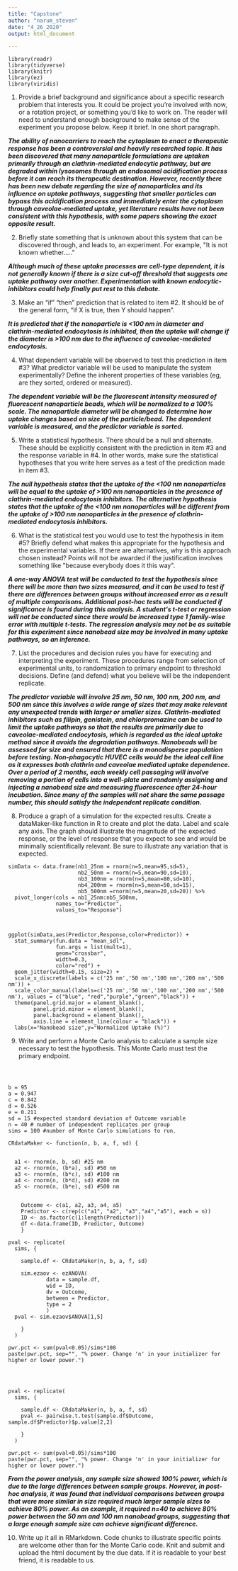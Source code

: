 ```yaml
---
title: "Capstone"
author: "narum_steven"
date: "4_26_2020"
output: html_document

---
```


```{r}
library(readr)
library(tidyverse)
library(knitr)
library(ez)
library(viridis)
```


1) Provide a brief background and significance about a specific research problem that interests you. It could be project you’re involved with now, or a rotation project, or something you’d like to work on. The reader will need to understand enough background to make sense of the experiment you propose below. Keep it brief. In one short paragraph.

***The ability of nanocarriers to reach the cytoplasm to enact a therapeutic response has been a controversial and heavily researched topic. It has been discovered that many nanoparticle formulations are uptaken primarily through an clathrin-mediated endocytic pathway, but are degraded within lysosomes through an endosomal acidification process before it can reach its therapeutic destination. However, recently there has been new debate regarding the size of nanoparticles and its influence on uptake pathways, suggesting that smaller particles can bypass this acidification process and immediately enter the cytoplasm through caveolae-mediated uptake, yet literature results have not been consistent with this hypothesis, with some papers showing the exact opposite result.***

2) Briefly state something that is unknown about this system that can be discovered through, and leads to, an experiment.  For example, "It is not known whether....."

***Although much of these uptake processes are cell-type dependent, it is not generally known if there is a size cut-off threshold that suggests one uptake pathway over another. Experimentation with known endocytic-inhibitors could help finally put rest to this debate.***

3) Make an “if” “then” prediction that is related to item #2. It should be of the general form, “if X is true, then Y should happen”.

***It is predicted that if the nanoparticle is <100 nm in diameter and clathrin-mediated endocytosis is inhibited, then the uptake will change if the diameter is >100 nm due to the influence of caveolae-mediated endocytosis.***

4) What dependent variable will be observed to test this prediction in item #3? What predictor variable will be used to manipulate the system experimentally? Define the inherent properties of these variables (eg, are they sorted, ordered or measured).

***The dependent variable will be the fluorescent intensity measured of fluorescent nanoparticle beads, which will be normalized to a 100% scale. The nanoparticle diameter will be changed to determine how uptake changes based on size of the particle/bead. The dependent variable is measured, and the predictor variable is sorted.***

5) Write a statistical hypothesis.  There should be a null and alternate. These should be explicitly consistent with the prediction in item #3 and the response variable in #4. In other words, make sure the statistical hypotheses that you write here serves as a test of the prediction made in item #3.

***The null hypothesis states that the uptake of the <100 nm nanoparticles will be equal to the uptake of >100 nm nanoparticles in the presence of clathrin-mediated endocytosis inhibitors. The alternative hypothesis states that the uptake of the <100 nm nanoparticles will be different from the uptake of >100 nm nanoparticles in the presence of clathrin-mediated endocytosis inhibitors.***

6) What is the statistical test you would use to test the hypothesis in item #5? Briefly defend what makes this appropriate for the hypothesis and the experimental variables. If there are alternatives, why is this approach chosen instead? Points will not be awarded if the justification involves something like "because everybody does it this way".

***A one-way ANOVA test will be conducted to test the hypothesis since there will be more than two sizes measured, and it can be used to test if there are differences between groups without increased error as a result of multiple comparisons. Additional post-hoc tests will be conducted if significance is found during this analysis. A student's t-test or regression will not be conducted since there would be increased type 1 family-wise error with multiple t-tests. The regression analysis may not be as suitable for this experiment since nanobead size may be involved in many uptake pathways, so an inference.***

7) List the procedures and decision rules you have for executing and interpreting the experiment. These procedures range from selection of experimental units, to randomization to primary endpoint to threshold decisions. Define (and defend) what you believe will be the independent replicate.

***The predictor variable will involve 25 nm, 50 nm, 100 nm, 200 nm, and 500 nm since this involves a wide range of sizes that may make relevant any unexpected trends with larger or smaller sizes. Clathrin-mediated inhibitors such as filipin, genistein, and chlorpromazine can be used to limit the uptake pathways so that the results are primarily due to caveolae-mediated endocytosis, which is regarded as the ideal uptake method since it avoids the degradation pathways. Nanobeads will be assessed for size and ensured that there is a monodisperse population before testing. Non-phagocytic HUVEC cells would be the ideal cell line as it expresses both clathrin and caveolae mediated uptake dependence. Over a period of 2 months, each weekly cell passaging will involve removing a portion of cells into a well-plate and randomly assigning and injecting a nanobead size and measuring fluorescence after 24-hour incubation. Since many of the samples will not share the same passage number, this should satisfy the independent replicate condition.***

8) Produce a graph of a simulation for the expected results. Create a dataMaker-like function in R to create and plot the data. Label and scale any axis. The graph should illustrate the magnitude of the expected response, or the level of response that you expect to see and would be minimally scientifically relevant. Be sure to illustrate any variation that is expected.

```{r}
simData <- data.frame(nb1_25nm = rnorm(n=5,mean=95,sd=5),
                      nb2_50nm = rnorm(n=5,mean=90,sd=10),
                      nb3_100nm = rnorm(n=5,mean=80,sd=10),
                      nb4_200nm = rnorm(n=5,mean=50,sd=15),
                      nb5_500nm =rnorm(n=5,mean=20,sd=20)) %>%
  pivot_longer(cols = nb1_25nm:nb5_500nm,
               names_to="Predictor",
               values_to="Response")



ggplot(simData,aes(Predictor,Response,color=Predictor)) +
  stat_summary(fun.data = "mean_sdl", 
               fun.args = list(mult=1), 
               geom="crossbar", 
               width=0.3, 
               color="red") +
  geom_jitter(width=0.15, size=2) +
  scale_x_discrete(labels = c('25 nm','50 nm','100 nm','200 nm','500 nm')) +
  scale_color_manual(labels=c('25 nm','50 nm','100 nm','200 nm','500 nm'), values = c("blue", "red","purple","green","black")) +
  theme(panel.grid.major = element_blank(), 
        panel.grid.minor = element_blank(),
        panel.background = element_blank(),
        axis.line = element_line(colour = "black")) +
  labs(x="Nanobead size",y="Normalized Uptake (%)")
```


9) Write and perform a Monte Carlo analysis to calculate a sample size necessary to test the hypothesis. This Monte Carlo must test the primary endpoint.

```{r}



b = 95
a = 0.947
c = 0.842
d = 0.526
e = 0.211
sd = 15 #expected standard deviation of Outcome variable
n = 40 # number of independent replicates per group
sims = 100 #number of Monte Carlo simulations to run. 

CRdataMaker <- function(n, b, a, f, sd) { 
  
  
  a1 <- rnorm(n, b, sd) #25 nm
  a2 <- rnorm(n, (b*a), sd) #50 nm
  a3 <- rnorm(n, (b*c), sd) #100 nm
  a4 <- rnorm(n, (b*d), sd) #200 nm
  a5 <- rnorm(n, (b*e), sd) #500 nm
  
    
    Outcome <- c(a1, a2, a3, a4, a5)
    Predictor <- c(rep(c("a1", "a2", "a3","a4","a5"), each = n))
    ID <- as.factor(c(1:length(Predictor)))
    df <-data.frame(ID, Predictor, Outcome)
    }

pval <- replicate(
  sims, {

    sample.df <- CRdataMaker(n, b, a, f, sd)

    sim.ezaov <- ezANOVA(
            data = sample.df,
            wid = ID,
            dv = Outcome,
            between = Predictor,
            type = 2
            )
  pval <- sim.ezaov$ANOVA[1,5]

    }
  )

pwr.pct <- sum(pval<0.05)/sims*100
paste(pwr.pct, sep="", "% power. Change 'n' in your initializer for higher or lower power.")




pval <- replicate(
  sims, {
 
    sample.df <- CRdataMaker(n, b, a, f, sd)
    pval <- pairwise.t.test(sample.df$Outcome, sample.df$Predictor)$p.value[2,2]
    
    }
  )

pwr.pct <- sum(pval<0.05)/sims*100
paste(pwr.pct, sep="", "% power. Change 'n' in your initializer for higher or lower power.")
```

***From the power analysis, any sample size showed 100% power, which is due to the large differences between sample groups. However, in post-hoc analysis, it was found that individual comparisons between groups that were more similar in size required much larger sample sizes to achieve 80% power. As an example, it required n=40 to achieve 80% power between the 50 nm and 100 nm nanobead groups, suggesting that a large enough sample size can achieve significant difference.***

10) Write up it all in RMarkdown. Code chunks to illustrate specific points are welcome other than for the Monte Carlo code. Knit and submit and upload the html document by the due data. If it is readable to your best friend, it is readable to us.


